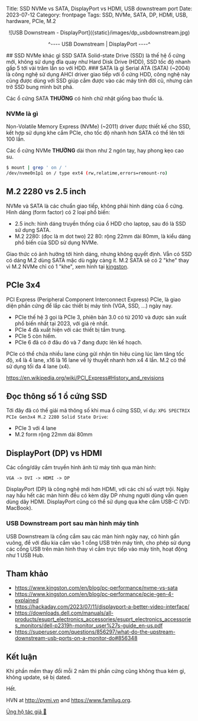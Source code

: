 Title: SSD NVMe vs SATA, DisplayPort vs HDMI, USB downstream port
Date: 2023-07-12
Category: frontpage
Tags: SSD, NVMe, SATA, DP, HDMI, USB, hardware, PCIe, M.2

<center>
![USB Downstream - DisplayPort]({static}/images/dp_usbdownstream.jpg)

^---- USB Downstream | DisplayPort ----^
</center>
## SSD NVMe khác gì SSD SATA
Solid-state Drive (SSD) là thế hệ ổ cứng mới, không sử dụng đĩa quay như Hard Disk Drive (HDD),
SSD tốc độ nhanh gấp 5 tới vài trăm lần so với HDD.
### SATA là gì
Serial ATA (SATA) (~2004) là công nghệ sử dụng AHCI driver giao tiếp với ổ cứng HDD, công nghệ này cũng được
dùng với SSD giúp cắm được vào các máy tính đời cũ, nhưng cản trở SSD bung mình bứt phá.

Các ổ cứng SATA **THƯỜNG** có hình chữ nhật giống bao thuốc lá.

### NVMe là gì
Non-Volatile Memory Express (NVMe) (~2011) driver được thiết kế cho SSD, kết hợp sử dụng khe cắm PCIe, cho tốc độ nhanh hơn SATA có thể lên tới 100 lần.

Các ổ cứng NVMe **THƯỜNG** dài thon như 2 ngón tay, hay phong kẹo cao su.

```sh
$ mount | grep ' on / '
/dev/nvme0n1p1 on / type ext4 (rw,relatime,errors=remount-ro)
```

## M.2 2280 vs 2.5 inch
NVMe và SATA là các chuẩn giao tiếp, không phải hình dáng của ổ cứng. Hình dáng (form factor) có 2 loại phổ biến:

- 2.5 inch: hình dáng truyền thống của ổ HDD cho laptop, sau đó là SSD sử dụng SATA.
- M.2 2280: (đọc là m dot two) 22 80: rộng 22mm dài 80mm, là kiểu dáng phổ biến của SDD sử dụng NVMe.

Giao thức có ảnh hưởng tới hình dáng, nhưng không quyết định. Vẫn có SSD có dáng M.2 dùng SATA mặc dù ngày càng ít.
M.2 SATA sẽ có 2 "khe" thay vì M.2 NVMe chỉ có 1 "khe", xem hình tại [kingston](https://www.kingston.com/en/blog/pc-performance/two-types-m2-vs-ssd).

## PCIe 3x4
PCI Express (Peripheral Component Interconnect Express) PCIe, là giao diện phần cứng để lắp các thiết bị máy tính (VGA, SSD, ...) ngày nay.

- PCIe thế hệ 3 gọi là PCIe 3, phiên bản 3.0 có từ 2010 và được sản xuất phổ biến nhất tại 2023, với giá rẻ nhất.
- PCIe 4 đã xuất hiện với các thiết bị tầm trung.
- PCIe 5 còn hiếm.
- PCIe 6 đã có ở đâu đó và 7 đang được lên kế hoạch.

PCIe có thể chứa nhiều lane cùng gửi nhận tín hiệu cùng lúc làm tăng tốc độ, x4 là 4 lane, x16 là 16 lane về lý thuyết nhanh hơn x4 4 lần.
M.2 có thể sử dụng tối đa 4 lane (x4).

<https://en.wikipedia.org/wiki/PCI_Express#History_and_revisions>

## Đọc thông số 1 ổ cứng SSD
Tới đây đã có thể giải mã thông số khi mua ổ cứng SSD, ví dụ:
`XPG SPECTRIX PCIe Gen3x4 M.2 2280 Solid State Drive`:

- PCIe 3 với 4 lane
- M.2 form rộng 22mm dài 80mm

## DisplayPort (DP) vs HDMI
Các cổng/dây cắm truyền hình ảnh từ máy tính qua màn hình:

```
VGA -> DVI -> HDMI -> DP
```

DisplayPort (DP) là công nghệ mới hơn HDMI, với các chỉ số vượt trội. Ngày nay hầu hết các màn hình đều có kèm dây DP nhưng người dùng vẫn quen dùng dây HDMI. DisplayPort cũng có thể sử dụng qua khe cắm USB-C (VD: MacBook).

### USB Downstream port sau màn hình máy tính
USB Downstream là cổng cắm sau các màn hình ngày nay, có hình gần vuông, để với đầu kia cắm vào 1 cổng USB trên máy tính, cho phép sử dụng các cổng USB trên màn hình thay vì cắm trực tiếp vào máy tính, hoạt động như 1 USB Hub.

## Tham khảo
- <https://www.kingston.com/en/blog/pc-performance/nvme-vs-sata>
- <https://www.kingston.com/en/blog/pc-performance/pcie-gen-4-explained>
- <https://hackaday.com/2023/07/11/displayport-a-better-video-interface/>
- <https://downloads.dell.com/manuals/all-products/esuprt_electronics_accessories/esuprt_electronics_accessories_monitors/dell-p2319h-monitor_user%27s-guide_en-us.pdf>
- <https://superuser.com/questions/856297/what-do-the-upstream-downstream-usb-ports-on-a-monitor-do#856348>

## Kết luận
Khi phần mềm thay đổi mỗi 2 năm thì phần cứng cũng không thua kém gì, không update, sẽ bị dated.

Hết.

HVN at <http://pymi.vn> and <https://www.familug.org>.

[Ủng hộ tác giả 🍺](https://www.familug.org/p/ung-ho.html)
